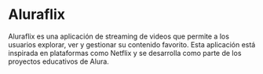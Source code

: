 # Aluraflix
Aluraflix es una aplicación de streaming de videos que permite a los usuarios explorar, ver y gestionar su contenido favorito. Esta aplicación está inspirada en plataformas como Netflix y se desarrolla como parte de los proyectos educativos de Alura.

